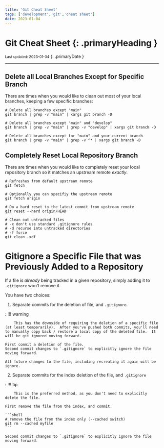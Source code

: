 ```yaml
---
title: 'Git Cheat Sheet'
tags: ['development','git','cheat sheet']
date: 2023-01-04
---
```

# Git Cheat Sheet {: .primaryHeading }
<small>Last updated: 2023-01-04</small>
{: .primaryDate }

---

## Delete all Local Branches Except for Specific Branch
There are times when you would like to clean out most of your local branches, keeping a few specific branches:

```shell
# Delete all branches except "main"
git branch | grep -v "main" | xargs git branch -D

# Delete all branches except "main" and "develop"
git branch | grep -v "main" | grep -v "develop" | xargs git branch -D

# Delete all branches except for "main" and your current branch
git branch | grep -v "main" | grep -v ^* | xargs git branch -D
```

## Completely Reset Local Repository Branch
There are times when you would like to completely reset your local repository branch so it matches an upstream remote *exactly*.

```shell
# Refreshes from default upstream remote
git fetch

# Optionally you can specifiy the upstream remote
git fetch origin

# Do a hard reset to the latest commit from upstream remote
git reset --hard origin/HEAD

# Clean out untracked files
# -x don't use standard .gitignore rules
# -d recurse into untracked directories
# -f force
git clean -xdf
```

# Gitignore a Specific File that was Previously Added to a Repository
If a file is *already* being tracked in a given repository, simply adding it to `.gitignore` won't remove it.

You have two choices:

1. Separate commits for the deletion of file, and `.gitignore`.

:   !!! warning

        This has the downside of requiring the deletion of a specific file (at least temporarily).  After you've pushed both commits, you'll need to manually copy back / restore a local copy of the deleted file.  It will be git ignored moving forward.   

    First commit a deletion of the file.
    Second commit changes to `.gitignore` to explicitly ignore the file moving forward.

    All future changes to the file, including recreating it again will be ignore.

2. Separate commits for the index deletion of the file, and `.gitignore`

:   !!! tip

        This is the preferred method, as you don't need to explicitly delete the file.

    First remove the file from the index, and commit.

    ```shell
    # remove the file from the index only (--cached switch)
    git rm --cached myfile
    ```

    Second commit changes to `.gitignore` to explicitly ignore the file moving forward.